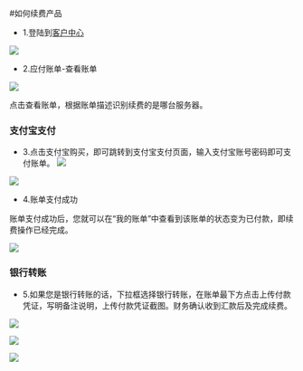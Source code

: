<!-- --- tag: faq 续费 客户中心 -->
<!-- --- title: 如何续费产品 -->
#如何续费产品

* 1.登陆到[客户中心](www.portal.51hosting.com)

![](http://ww4.sinaimg.cn/large/a74eed94jw1dz50olkp23j.jpg)

* 2.应付账单-查看账单

![](http://ww2.sinaimg.cn/large/a74ecc4cjw1e061f8ixrij.jpg)

点击查看账单，根据账单描述识别续费的是哪台服务器。

###  支付宝支付

* 3.点击支付宝购买，即可跳转到支付宝支付页面，输入支付宝账号密码即可支付账单。
![](http://ww2.sinaimg.cn/large/a74e55b4jw1e061g3eiksj.jpg)

![](http://ww1.sinaimg.cn/large/a74ecc4cjw1e061if9t1dj.jpg)

* 4.账单支付成功

账单支付成功后，您就可以在“我的账单”中查看到该账单的状态变为已付款，即续费操作已经完成。 

![](http://ww1.sinaimg.cn/large/a74eed94jw1e061ln0hb6j.jpg)

###  银行转账 

* 5.如果您是银行转账的话，下拉框选择银行转账，在账单最下方点击上传付款凭证，写明备注说明，上传付款凭证截图。财务确认收到汇款后及完成续费。

![](http://ww2.sinaimg.cn/large/a74e55b4jw1e061rgyc6fj.jpg)

![](http://ww4.sinaimg.cn/large/a74ecc4cjw1e061s5u99fj.jpg)

![](http://ww4.sinaimg.cn/large/a74eed94jw1e061t35ahmj.jpg)